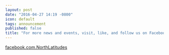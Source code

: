```yaml
---
layout: post
date: "2016-04-27 14:19 -0800"
icon: default
tags: announcement
published: false
title: "For more news and events, visit, like, and follow us on Facebook!"
---
```

[facebook.com.NorthLatitudes](http://facebook.com/northlatitudes)
